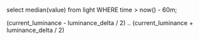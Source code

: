 select median(value) from light WHERE time > now() - 60m;

(current_luminance - luminance_delta / 2) .. (current_luminance + luminance_delta / 2)
